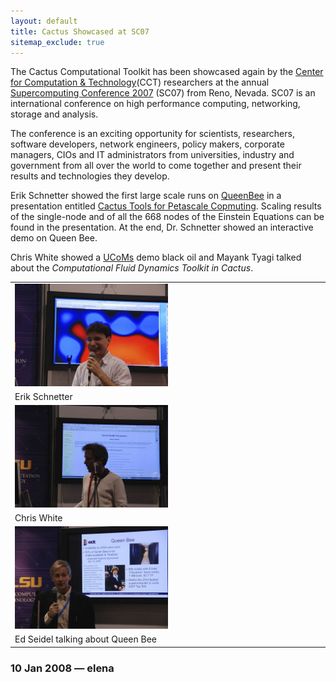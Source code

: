 ```yaml
---
layout: default
title: Cactus Showcased at SC07
sitemap_exclude: true
---
```

The Cactus Computational Toolkit has been showcased again by the [Center
for Computation & Technology](http://www.cct.lsu.edu)(CCT) researchers
at the annual [Supercomputing Conference
2007](http://sc07.supercomputing.org/) (SC07) from Reno, Nevada. SC07 is
an international conference on high performance computing, networking,
storage and analysis.

The conference is an exciting opportunity for scientists, researchers,
software developers, network engineers, policy makers, corporate
managers, CIOs and IT administrators from universities, industry and
government from all over the world to come together and present their
results and technologies they develop.

Erik Schnetter showed the first large scale runs on
[QueenBee](http://www.hpc.lsu.edu/systems/system.php?system=QueenBee) in
a presentation entitled [Cactus Tools for Petascale
Copmuting](http://www.cct.lsu.edu/~eschnett/doc/Reno-2007-Supercomputing-CactusPetascale.pdf).
Scaling results of the single-node and of all the 668 nodes of the
Einstein Equations can be found in the presentation. At the end, Dr.
Schnetter showed an interactive demo on Queen Bee.

Chris White showed a [UCoMs](http://www.ucoms.org/) demo black oil and
Mayank Tyagi talked about the *Computational Fluid Dynamics Toolkit in
Cactus*.

|                                                                  |
|------------------------------------------------------------------|
| [<img src="ErikSC07.jpg" style="width:50.0%" />](ErikSC07.jpg)   |
| Erik Schnetter                                                   |
| [<img src="ChrisSC07.jpg" style="width:50.0%" />](ChrisSC07.jpg) |
| Chris White                                                      |
| [<img src="EdBeeSC07.jpg" style="width:50.0%" />](EdBeeSC07.jpg) |
| Ed Seidel talking about Queen Bee                                |

### 10 Jan 2008 — elena
